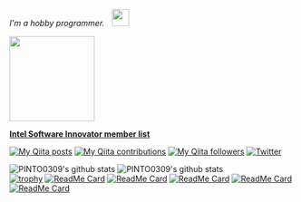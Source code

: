 <p><em>I'm a hobby programmer.　<img src="https://media.giphy.com/media/WUlplcMpOCEmTGBtBW/giphy.gif" width="30" /></em></p>  

<img src="https://user-images.githubusercontent.com/33194443/92995358-dbf07300-f53d-11ea-987f-2a87cfda496f.png" width="150">

**[Intel Software Innovator member list](https://devmesh.intel.com/users?roles%5B%5D=Innovator)**  

[![My Qiita posts](https://qiita-badge.apiapi.app/s/PINTO/posts.svg)](http://qiita.com/PINTO)
[![My Qiita contributions](https://qiita-badge.apiapi.app/s/PINTO/contributions.svg)](http://qiita.com/PINTO)
[![My Qiita followers](https://qiita-badge.apiapi.app/s/PINTO/followers.svg)](http://qiita.com/PINTO)
[![Twitter](https://img.shields.io/twitter/follow/pinto03091?label=Followers%20%40pinto03091&style=social)](https://twitter.com/PINTO03091)  

![PINTO0309's github stats](https://github-readme-stats.vercel.app/api?username=PINTO0309&show_icons=true&theme=radical)
![PINTO0309's github stats](https://github-readme-stats.vercel.app/api/top-langs/?username=PINTO0309&show_icons=true&theme=radical&layout=compact)  
[![trophy](https://github-profile-trophy.vercel.app/?username=PINTO0309)](https://github.com/PINTO0309/github-profile-trophy)
[![ReadMe Card](https://github-readme-stats.vercel.app/api/pin/?username=PINTO0309&repo=zumo32u4)](https://github.com/PINTO0309/zumo32u4)
[![ReadMe Card](https://github-readme-stats.vercel.app/api/pin/?username=PINTO0309&repo=TPU-MobilenetSSD)](https://github.com/PINTO0309/TPU-MobilenetSSD)
[![ReadMe Card](https://github-readme-stats.vercel.app/api/pin/?username=PINTO0309&repo=MobileNetV2-PoseEstimation)](https://github.com/PINTO0309/MobileNetV2-PoseEstimation)
[![ReadMe Card](https://github-readme-stats.vercel.app/api/pin/?username=PINTO0309&repo=TensorflowLite-UNet)](https://github.com/PINTO0309/TensorflowLite-UNet)
[![ReadMe Card](https://github-readme-stats.vercel.app/api/pin/?username=PINTO0309&repo=TPU-Posenet)](https://github.com/PINTO0309/TPU-Posenet)
